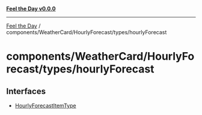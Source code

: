 [**Feel the Day v0.0.0**](../../../../../README.md)

***

[Feel the Day](../../../../../README.md) / components/WeatherCard/HourlyForecast/types/hourlyForecast

# components/WeatherCard/HourlyForecast/types/hourlyForecast

## Interfaces

- [HourlyForecastItemType](interfaces/HourlyForecastItemType.md)
